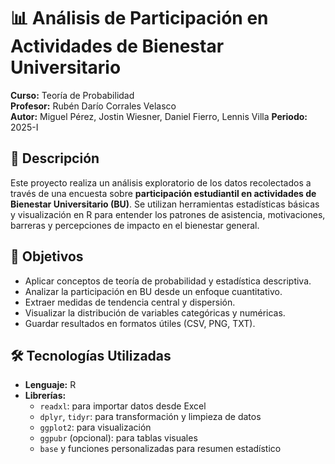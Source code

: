 # 📊 Análisis de Participación en Actividades de Bienestar Universitario

**Curso:** Teoría de Probabilidad  
**Profesor:** Rubén Darío Corrales Velasco  
**Autor:** Miguel Pérez, Jostin Wiesner, Daniel Fierro, Lennis Villa
**Periodo:** 2025-I


## 📘 Descripción

Este proyecto realiza un análisis exploratorio de los datos recolectados a través de una encuesta sobre **participación estudiantil en actividades de Bienestar Universitario (BU)**. Se utilizan herramientas estadísticas básicas y visualización en R para entender los patrones de asistencia, motivaciones, barreras y percepciones de impacto en el bienestar general.

## 🧠 Objetivos

- Aplicar conceptos de teoría de probabilidad y estadística descriptiva.
- Analizar la participación en BU desde un enfoque cuantitativo.
- Extraer medidas de tendencia central y dispersión.
- Visualizar la distribución de variables categóricas y numéricas.
- Guardar resultados en formatos útiles (CSV, PNG, TXT).

## 🛠 Tecnologías Utilizadas

- **Lenguaje:** R
- **Librerías:**  
  - `readxl`: para importar datos desde Excel  
  - `dplyr`, `tidyr`: para transformación y limpieza de datos  
  - `ggplot2`: para visualización  
  - `ggpubr` (opcional): para tablas visuales  
  - `base` y funciones personalizadas para resumen estadístico
